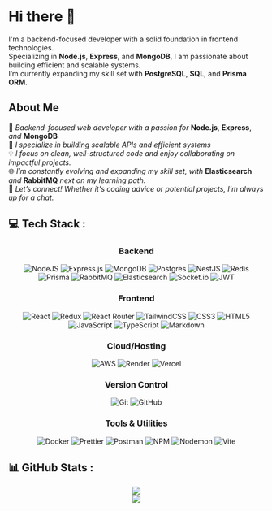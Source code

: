 # Hi there 👋

I'm a backend-focused developer with a solid foundation in frontend technologies.  
Specializing in **Node.js**, **Express**, and **MongoDB**, I am passionate about building efficient and scalable systems.  
I’m currently expanding my skill set with **PostgreSQL**, **SQL**, and **Prisma ORM**.

## About Me 

👋 *Backend-focused web developer with a passion for* **Node.js**, **Express**, *and* **MongoDB**  
🚀 *I specialize in building scalable APIs and efficient systems*  
💡 *I focus on clean, well-structured code and enjoy collaborating on impactful projects.*  
🌐 *I’m constantly evolving and expanding my skill set, with* **Elasticsearch** *and* **RabbitMQ** *next on my learning path.*  
🤝 *Let’s connect! Whether it's coding advice or potential projects, I’m always up for a chat.*

## 💻 Tech Stack :
### <p align="center">Backend</p>
<p align="center">
  <img src="https://img.shields.io/badge/node.js-6DA55F?style=for-the-badge&logo=node.js&logoColor=white" alt="NodeJS"/>
  <img src="https://img.shields.io/badge/express.js-%23404d59.svg?style=for-the-badge&logo=express&logoColor=%2361DAFB" alt="Express.js"/>
  <img src="https://img.shields.io/badge/MongoDB-%234ea94b.svg?style=for-the-badge&logo=mongodb&logoColor=white" alt="MongoDB"/>
  <img src="https://img.shields.io/badge/postgres-%23316192.svg?style=for-the-badge&logo=postgresql&logoColor=white" alt="Postgres"/>
  <img src="https://img.shields.io/badge/nestjs-%23E0234E.svg?style=for-the-badge&logo=nestjs&logoColor=white" alt="NestJS"/>
  <img src="https://img.shields.io/badge/redis-%23DD0031.svg?style=for-the-badge&logo=redis&logoColor=white" alt="Redis"/>
  <img src="https://img.shields.io/badge/Prisma-3982CE?style=for-the-badge&logo=Prisma&logoColor=white" alt="Prisma"/>
  <img src="https://img.shields.io/badge/rabbitmq-FF6600?style=for-the-badge&logo=rabbitmq&logoColor=white" alt="RabbitMQ"/>
  <img src="https://img.shields.io/badge/elasticsearch-%230377CC.svg?style=for-the-badge&logo=elasticsearch&logoColor=white" alt="Elasticsearch"/>
  <img src="https://img.shields.io/badge/Socket.io-black?style=for-the-badge&logo=socket.io&badgeColor=010101" alt="Socket.io"/>
  <img src="https://img.shields.io/badge/JWT-black?style=for-the-badge&logo=JSON%20web%20tokens" alt="JWT"/>
</p>



### <p align="center">Frontend</p>
<p align="center">
  <img src="https://img.shields.io/badge/react-%2320232a.svg?style=for-the-badge&logo=react&logoColor=%2361DAFB" alt="React"/>
  <img src="https://img.shields.io/badge/redux-%23593d88.svg?style=for-the-badge&logo=redux&logoColor=white" alt="Redux"/>
  <img src="https://img.shields.io/badge/React_Router-CA4245?style=for-the-badge&logo=react-router&logoColor=white" alt="React Router"/>
  <img src="https://img.shields.io/badge/tailwindcss-%2338B2AC.svg?style=for-the-badge&logo=tailwind-css&logoColor=white" alt="TailwindCSS"/>
  <img src="https://img.shields.io/badge/css3-%231572B6.svg?style=for-the-badge&logo=css3&logoColor=white" alt="CSS3"/>
  <img src="https://img.shields.io/badge/html5-%23E34F26.svg?style=for-the-badge&logo=html5&logoColor=white" alt="HTML5"/>
  <img src="https://img.shields.io/badge/javascript-%23323330.svg?style=for-the-badge&logo=javascript&logoColor=%23F7DF1E" alt="JavaScript"/>
  <img src="https://img.shields.io/badge/typescript-%23007ACC.svg?style=for-the-badge&logo=typescript&logoColor=white" alt="TypeScript"/>
  <img src="https://img.shields.io/badge/markdown-%23000000.svg?style=for-the-badge&logo=markdown&logoColor=white" alt="Markdown"/>
</p>


### <p align="center">Cloud/Hosting</p>
<p align="center">
  <img src="https://img.shields.io/badge/AWS-%23FF9900.svg?style=for-the-badge&logo=amazon-aws&logoColor=white" alt="AWS"/>
  <img src="https://img.shields.io/badge/Render-%46E3B7.svg?style=for-the-badge&logo=render&logoColor=white" alt="Render"/>
  <img src="https://img.shields.io/badge/vercel-%23000000.svg?style=for-the-badge&logo=vercel&logoColor=white" alt="Vercel"/>
</p>


### <p align="center">Version Control</p>
<p align="center">
  <img src="https://img.shields.io/badge/git-%23F05033.svg?style=for-the-badge&logo=git&logoColor=white" alt="Git"/>
  <img src="https://img.shields.io/badge/github-%23121011.svg?style=for-the-badge&logo=github&logoColor=white" alt="GitHub"/>
</p>


### <p align="center">Tools & Utilities</p>
<p align="center">
  <img src="https://img.shields.io/badge/docker-%230db7ed.svg?style=for-the-badge&logo=docker&logoColor=white" alt="Docker"/>
  <img src="https://img.shields.io/badge/prettier-%23F7B93E.svg?style=for-the-badge&logo=prettier&logoColor=black" alt="Prettier"/>
  <img src="https://img.shields.io/badge/Postman-FF6C37?style=for-the-badge&logo=postman&logoColor=white" alt="Postman"/>
  <img src="https://img.shields.io/badge/NPM-%23CB3837.svg?style=for-the-badge&logo=npm&logoColor=white" alt="NPM"/>
  <img src="https://img.shields.io/badge/NODEMON-%23323330.svg?style=for-the-badge&logo=nodemon&logoColor=%BBDEAD" alt="Nodemon"/>
  <img src="https://img.shields.io/badge/vite-%23646CFF.svg?style=for-the-badge&logo=vite&logoColor=white" alt="Vite"/>
</p>



## 📊 GitHub Stats :
<p align="center">
  <img src="https://nirzak-streak-stats.vercel.app/?user=bbelbuken&theme=highcontrast&hide_border=false"><br/>
  <img src="https://github-readme-stats.vercel.app/api/top-langs/?username=bbelbuken&theme=highcontrast&hide_border=false&include_all_commits=false&count_private=false&layout=compact">
</p>


<!-- Proudly created with GPRM ( https://gprm.itsvg.in ) -->
